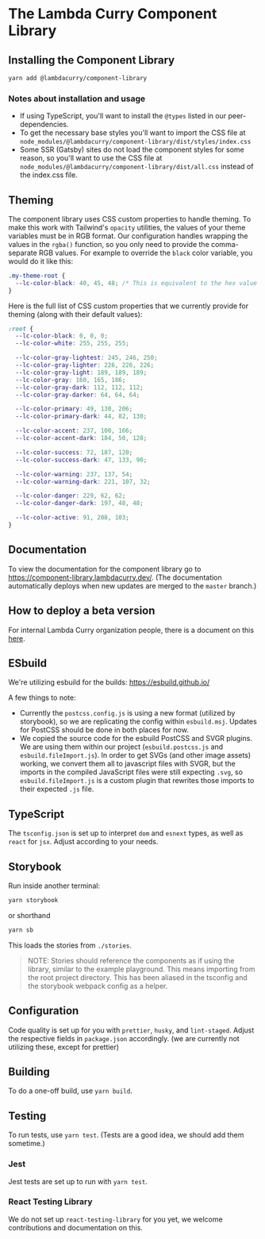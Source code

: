 # The Lambda Curry Component Library

## Installing the Component Library

```sh
yarn add @lambdacurry/component-library
```

### Notes about installation and usage

- If using TypeScript, you'll want to install the `@types` listed in our peer-dependencies.
- To get the necessary base styles you'll want to import the CSS file at `node_modules/@lambdacurry/component-library/dist/styles/index.css`
- Some SSR (Gatsby) sites do not load the component styles for some reason, so you'll want to use the CSS file at `node_modules/@lambdacurry/component-library/dist/all.css` instead of the index.css file.

## Theming

The component library uses CSS custom properties to handle theming. To make this work with Tailwind's `opacity` utilities, the values of your theme variables must be in RGB format. Our configuration handles wrapping the values in the `rgba()` function, so you only need to provide the comma-separate RGB values. For example to override the `black` color variable, you would do it like this:

```css
.my-theme-root {
  --lc-color-black: 40, 45, 48; /* This is equivalent to the hex value #282D30 */
}
```

Here is the full list of CSS custom properties that we currently provide for theming (along with their default values):

```css
:root {
  --lc-color-black: 0, 0, 0;
  --lc-color-white: 255, 255, 255;

  --lc-color-gray-lightest: 245, 246, 250;
  --lc-color-gray-lighter: 226, 226, 226;
  --lc-color-gray-light: 189, 189, 189;
  --lc-color-gray: 160, 165, 186;
  --lc-color-gray-dark: 112, 112, 112;
  --lc-color-gray-darker: 64, 64, 64;

  --lc-color-primary: 49, 130, 206;
  --lc-color-primary-dark: 44, 82, 130;

  --lc-color-accent: 237, 100, 166;
  --lc-color-accent-dark: 184, 50, 128;

  --lc-color-success: 72, 187, 120;
  --lc-color-success-dark: 47, 133, 90;

  --lc-color-warning: 237, 137, 54;
  --lc-color-warning-dark: 221, 107, 32;

  --lc-color-danger: 229, 62, 62;
  --lc-color-danger-dark: 197, 48, 48;

  --lc-color-active: 91, 208, 103;
}
```

## Documentation

To view the documentation for the component library go to https://component-library.lambdacurry.dev/. (The documentation automatically deploys when new updates are merged to the `master` branch.)

## How to deploy a beta version

For internal Lambda Curry organization people, there is a document on this [here](https://lambdacurry.atlassian.net/wiki/spaces/LC/pages/1006272513/Publishing+a+beta+NPM+Package).

## ESbuild

We're utilizing esbuild for the builds: https://esbuild.github.io/

A few things to note:

- Currently the `postcss.config.js` is using a new format (utilized by storybook), so we are replicating the config within `esbuild.msj`. Updates for PostCSS should be done in both places for now.
- We copied the source code for the esbuild PostCSS and SVGR plugins. We are using them within our project (`esbuild.postcss.js` and `esbuild.fileImport.js`). In order to get SVGs (and other image assets) working, we convert them all to javascript files with SVGR, but the imports in the compiled JavaScript files were still expecting `.svg`, so `esbuild.fileImport.js` is a custom plugin that rewrites those imports to their expected `.js` file.

## TypeScript

The `tsconfig.json` is set up to interpret `dom` and `esnext` types, as well as `react` for `jsx`. Adjust according to your needs.

## Storybook

Run inside another terminal:

```bash
yarn storybook
```

or shorthand

```bash
yarn sb
```

This loads the stories from `./stories`.

> NOTE: Stories should reference the components as if using the library, similar to the example playground. This means importing from the root project directory. This has been aliased in the tsconfig and the storybook webpack config as a helper.

## Configuration

Code quality is set up for you with `prettier`, `husky`, and `lint-staged`. Adjust the respective fields in `package.json` accordingly.
(we are currently not utilizing these, except for prettier)

## Building

To do a one-off build, use `yarn build`.

## Testing

To run tests, use `yarn test`. (Tests are a good idea, we should add them sometime.)

### Jest

Jest tests are set up to run with `yarn test`.

### React Testing Library

We do not set up `react-testing-library` for you yet, we welcome contributions and documentation on this.
